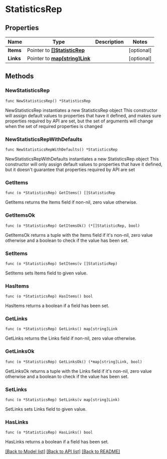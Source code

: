 # StatisticsRep

## Properties

Name | Type | Description | Notes
------------ | ------------- | ------------- | -------------
**Items** | Pointer to [**[]StatisticRep**](StatisticRep.md) |  | [optional] 
**Links** | Pointer to [**map[string]Link**](Link.md) |  | [optional] 

## Methods

### NewStatisticsRep

`func NewStatisticsRep() *StatisticsRep`

NewStatisticsRep instantiates a new StatisticsRep object
This constructor will assign default values to properties that have it defined,
and makes sure properties required by API are set, but the set of arguments
will change when the set of required properties is changed

### NewStatisticsRepWithDefaults

`func NewStatisticsRepWithDefaults() *StatisticsRep`

NewStatisticsRepWithDefaults instantiates a new StatisticsRep object
This constructor will only assign default values to properties that have it defined,
but it doesn't guarantee that properties required by API are set

### GetItems

`func (o *StatisticsRep) GetItems() []StatisticRep`

GetItems returns the Items field if non-nil, zero value otherwise.

### GetItemsOk

`func (o *StatisticsRep) GetItemsOk() (*[]StatisticRep, bool)`

GetItemsOk returns a tuple with the Items field if it's non-nil, zero value otherwise
and a boolean to check if the value has been set.

### SetItems

`func (o *StatisticsRep) SetItems(v []StatisticRep)`

SetItems sets Items field to given value.

### HasItems

`func (o *StatisticsRep) HasItems() bool`

HasItems returns a boolean if a field has been set.

### GetLinks

`func (o *StatisticsRep) GetLinks() map[string]Link`

GetLinks returns the Links field if non-nil, zero value otherwise.

### GetLinksOk

`func (o *StatisticsRep) GetLinksOk() (*map[string]Link, bool)`

GetLinksOk returns a tuple with the Links field if it's non-nil, zero value otherwise
and a boolean to check if the value has been set.

### SetLinks

`func (o *StatisticsRep) SetLinks(v map[string]Link)`

SetLinks sets Links field to given value.

### HasLinks

`func (o *StatisticsRep) HasLinks() bool`

HasLinks returns a boolean if a field has been set.


[[Back to Model list]](../README.md#documentation-for-models) [[Back to API list]](../README.md#documentation-for-api-endpoints) [[Back to README]](../README.md)


